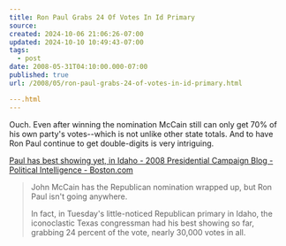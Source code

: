 ```yaml
---
title: Ron Paul Grabs 24 Of Votes In Id Primary
source: 
created: 2024-10-06 21:06:26-07:00
updated: 2024-10-10 10:49:43-07:00
tags:
  - post
date: 2008-05-31T04:10:00.000-07:00
published: true
url: /2008/05/ron-paul-grabs-24-of-votes-in-id-primary.html

---.html
---
```



Ouch. Even after winning the nomination McCain still can only get 70% of his own party's votes--which is not unlike other state totals. And to have Ron Paul continue to get double-digits is very intriguing.  
  
[Paul has best showing yet, in Idaho - 2008 Presidential Campaign Blog - Political Intelligence - Boston.com](https://www.boston.com/news/politics/politicalintelligence/2008/05/paul_has_best_s.html)  

> John McCain has the Republican nomination wrapped up, but Ron Paul isn't going anywhere.  
>   
> In fact, in Tuesday's little-noticed Republican primary in Idaho, the iconoclastic Texas congressman had his best showing so far, grabbing 24 percent of the vote, nearly 30,000 votes in all.